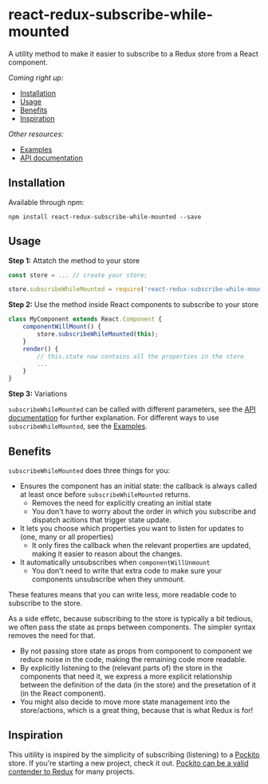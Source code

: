 # react-redux-subscribe-while-mounted

A utility method to make it easier to subscribe to a Redux store from a React component.

*Coming right up:*

* [Installation](#installation)
* [Usage](#usage)
* [Benefits](#benefits)
* [Inspiration](#inspiration)

*Other resources:*

* [Examples](EXAMPLES.md)
* [API documentation](API.md)




## Installation

Available through npm:

```
npm install react-redux-subscribe-while-mounted --save
```



## Usage

**Step 1:** Attatch the method to your store

```js
const store = ... // create your store;

store.subscribeWhileMounted = require('react-redux-subscribe-while-mounted')(store);
```

**Step 2:** Use the method inside React components to subscribe to your store

```js
class MyComponent extends React.Component {
    componentWillMount() {
        store.subscribeWhileMounted(this);
    }
    render() {
        // this.state now contains all the properties in the store
        ...
    }
}
```

**Step 3:** Variations

`subscribeWhileMounted` can be called with different parameters, see the [API documentation](API.md) for further explanation. For different ways to use `subscribeWhileMounted`, see the [Examples](EXAMPLES.md).



## Benefits

`subscribeWhileMounted` does three things for you:

* Ensures the component has an initial state: the callback is always called at least once before `subscribeWhileMounted` returns.
    * Removes the need for explicitly creating an initial state
    * You don't have to worry about the order in which you subscribe and dispatch acitions that trigger state update.
* It lets you choose which properties you want to listen for updates to (one, many or all properties)
    * It only fires the callback when the relevant properties are updated, making it easier to reason about the changes.
* It automatically unsubscribes when `componentWillUnmount`
    * You don't need to write that extra code to make sure your components unsubscribe when they unmount.

These features means that you can write less, more readable code to subscribe to the store.

As a side effetc, because subscribing to the store is typically a bit tedious, we often pass the state as props between components. The simpler syntax removes the need for that.

* By not passing store state as props from component to component we reduce noise in the code, making the remaining code more readable.
* By explicitly listening to the (relevant parts of) the store in the components that need it, we express a more explicit relationship between the definition of the data (in the store) and the presetation of it (in the React component).
* You might also decide to move more state management into the store/actions, which is a great thing, because that is what Redux is for!


## Inspiration

This uitility is inspired by the simplicity of subscribing (listening) to a [Pockito](https://github.com/arnemahl/pockito) store. If you're starting a new project, check it out. [Pockito can be a valid contender to Redux](https://github.com/arnemahl/pockito/blob/master/Pockito_vs_Redux.md) for many projects.

